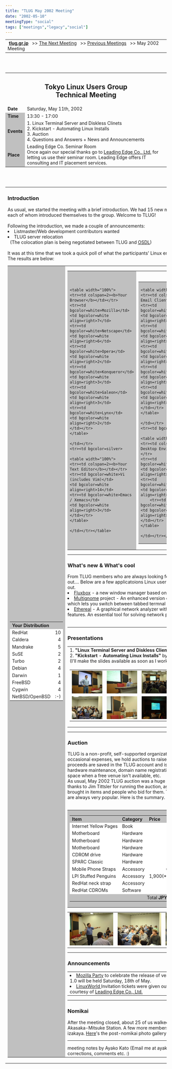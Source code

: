 ```yaml
---
title: "TLUG May 2002 Meeting"
date: "2002-05-10"
meetingType: "social"
tags: ["meetings","legacy","social"]
---
```


<table>
<tr><td>&nbsp;<b><a href="../../index.html">tlug.gr.jp</a></b>&nbsp;&nbsp;
&gt;&gt;&nbsp;<a href="../../meeting.html">The Next Meeting</a>&nbsp;&nbsp;
&gt;&gt;&nbsp;<a href="../index.html">Previous Meetings</a>&nbsp;&nbsp;
&gt;&gt;&nbsp;May 2002 Meeting
</td></tr>
</table>
<p>
<br>
<br>
<center>
<table border=0 width="70%">
<tr>
<td colspan=2>
<h2><center>Tokyo Linux Users Group</center>
<center>Technical Meeting</center></h2>
</td>
</tr>
<tr>
<td><b>Date</b></td>
<td>Saturday, May 11th, 2002 </td>
</tr>
<tr>
<td bgcolor=silver><b>Time</b></td>
<td>13:30 - 17:00</td>
</tr>
<tr>
<td bgcolor=silver><b>Events</b></td>
<td>
	1. Linux Terminal Server and Diskless Clinets<br>
	2. Kickstart - Automating Linux Installs<br>
	3. Auction<br>
	4. Questions and Answers + News and Announcements</td>
</tr>
<tr>
<td bgcolor=silver><b>Place</b></td>
<td>Leading Edge Co. Seminar Room<br>
	Once again our special thanks go to <a href="http://www.leadinge.co.jp/">
	Leading Edge Co., Ltd.</a>
	for letting us use their seminar room. Leading Edge offers IT consulting 
	and IT placement services.</td>
</tr>
</table>
</center>

<br>
<br>
<table border=0 cols=2 width="90%">
<tr>
<td>
<h3><b>Introduction</b></h3>
As usual, we started the meeting with a brief introduction.  We had 15 new members this time, each of whom introduced themselves to the group. Welcome to TLUG! <br><br>
Following the introduction, we made a couple of announcements:<br>
<li>Listmaster/Web development contributors wanted</li>
<li>TLUG server relocation</li>
&nbsp;&nbsp;(The colocation plan is being negotiated between TLUG and <a href="http://www.osdl.jp/">OSDL</a>)
<br><br>
It was at this time that we took a quick poll of what the participants' Linux environment was like.  The results are below:

<!-- poll begin -->
<center>
<table border=0 width="80%">
<tr>
<td bgcolor=silver>
	<table width="100%">
	<tr><td colspan=2><b>Your Distribution</b></td></tr>
	<tr><td bgcolor=white>RedHat</td>
	<td bgcolor=white align=right>10</td>
	<tr><td bgcolor=white>Caldera</td>
	<td bgcolor=white align=right>4</td>
	<tr><td bgcolor=white>Mandrake</td>
	<td bgcolor=white align=right>5</td>
	<tr><td bgcolor=white>SuSE</td>
	<td bgcolor=white align=right>2</td>
	<tr><td bgcolor=white>Turbo</td>
	<td bgcolor=white align=right>2</td>
	<tr><td bgcolor=white>Debian</td>
	<td bgcolor=white align=right>4</td>
	<tr><td bgcolor=white>Darwin</td>
	<td bgcolor=white align=right>1</td>
	<tr><td bgcolor=white>FreeBSD</td>
	<td bgcolor=white align=right>4</td>
	<tr><td bgcolor=white>Cygwin</td>
	<td bgcolor=white align=right>4</td>
	<tr><td bgcolor=white>NetBSD/OpenBSD</td>
	<td bgcolor=white align=right>:-)</td>
	</td></tr>
	</table>
</td>
<td>
	<table cols=1><tr><td bgcolor=silver>

	<table width="100%">
	<tr><td colspan=2><b>Your Browser</b></td></tr>
	<tr><td bgcolor=white>Mozilla</td>
	<td bgcolor=white align=right>7</td>
	<tr><td bgcolor=white>Netscape</td>
	<td bgcolor=white align=right>6</td>
	<tr><td bgcolor=white>Opera</td>
	<td bgcolor=white align=right>2</td>
	<tr><td bgcolor=white>Konqueror</td>
	<td bgcolor=white align=right>3</td>
	<tr><td bgcolor=white>Galeon</td>
	<td bgcolor=white align=right>3</td>
	<tr><td bgcolor=white>Lynx</td>
	<td bgcolor=white align=right>2</td>
	</td></tr>
	</table>

	</td></tr>
	<tr><td bgcolor=silver>

	<table width="100%">
	<tr><td colspan=2><b>Your Text Editor</b></td></tr>
	<tr><td bgcolor=white>Vi (includes Vim)</td>
	<td bgcolor=white align=right>14</td>
	<tr><td bgcolor=white>Emacs / Xemacs</td>
	<td bgcolor=white align=right>3</td>
	</td></tr>
	</table>

	</td></tr></table>

</td>
<td>
	<table cols=1><tr><td bgcolor=silver>

	<table width="100%">
	<tr><td colspan=2><b>Your Email Client</b></td></tr>
	<tr><td bgcolor=white>Mutt</td>
	<td bgcolor=white align=right>5</td>
	<tr><td bgcolor=white>Pine</td>
	<td bgcolor=white align=right>2</td>
	<tr><td bgcolor=white>Sylpheed</td>
	<td bgcolor=white align=right>1</td>
	<tr><td bgcolor=white>Wanderlust</td>
	<td bgcolor=white align=right>1</td>
	<tr><td bgcolor=white>Mew</td>
	<td bgcolor=white align=right>2</td>
	</td></tr>
	</table>

	</td></tr>
	<tr><td bgcolor=silver>

	<table width="100%">
	<tr><td colspan=2><b>Your Desktop Environment</b></td></tr>
	<tr><td bgcolor=white>KDE</td>
	<td bgcolor=white align=right>9</td>
	<tr><td bgcolor=white>Gnome</td>
	<td bgcolor=white align=right>many</td>
		<tr><td bgcolor=white>ICEwm</td>
	<td bgcolor=white align=right>2</td>
	</td></tr>
	</table>

	</td></tr></table>
</td>
</tr>
<br>
</center>
</td>
</tr>
</table>
<!-- poll end -->

</td>
</tr>
</table>

<hr>
<h3><b>What's new & What's cool</b></h3>
From TLUG members who are always looking for cool things to try out....  
Below are a few applicatoions Linux users may want to check out. 
<br>
<li><a href="http://fluxbox.sourceforge.net/">Fluxbox</a> - a new window manager based on BlackBox code. </li> 
<li><a href="http://multignometerm.sourceforge.net/">Multignome</a> project - An enhanced version of gnome terminal which lets you switch between tabbed termnal windows.</li>
<li><a href="http://www.ethereal.com/">Ethereal</a> - A graphical network analyzer with many filtering features. An essential tool for solving network problems!</li>
<br>
<p>
<hr>
<h3><b>Presentations</b></h3>

<table border=0>
<tr>
<td>
1. <b>"Linux Terminal Server and Diskless Clients"</b> by Mauro Sauco<br>
2. <b>"Kickstart - Automating Linux Installs"</b> by Alberto Tomita<br>
(I'll make the slides available as soon as I work out how :) )
</td></tr>
<tr><td>
	<table><tr><td>
	<a href="images/01.jpg"><img src="thumb/01.jpg"></a></td>
	<td><a href="images/02.jpg"><img src="thumb/02.jpg"></a></td>
	<td><a href="images/03.jpg"><img src="thumb/03.jpg"></a></td>
	<td><a href="images/04.jpg"><img src="thumb/04.jpg"></a></td></tr>
	<tr><td><a href="images/05.jpg"><img src="thumb/05.jpg"></a></td>
	<td><a href="images/10.jpg"><img src="thumb/10.jpg"></a></td>
	<td><a href="images/11.jpg"><img src="thumb/11.jpg"></a></td></tr>
	</td></tr></table>
</table>

<hr>
<h3><b>Auction</b></h3>
TLUG is a non-profit, self-supported organization. In order to cover occasional expenses, we hold auctions to raise funds. The proceeds are saved in the TLUG account and is used for server hardware maintenance, domain name registration, to rent a meeting space when a free venue isn't available, etc. <br>
As usual, May 2002 TLUG auction was a huge success. Many thanks to Jim Tittsler for running the auction, as well as people who brought in items and people who bid for them.  The stuffed penguins are always very popular.  Here is the summary. <br><br>
<center>
<table width="80%"><tr><td bgcolor=silver>
	<table width="100%">
	<tr><td><b>Item</b></td>
		<td><b>Category</b></td>
		<td><b>Price</b></td></tr>
	<tr><td bgcolor=white>Internet Yellow Pages</td>
		<td bgcolor=white>Book</td>
		<td bgcolor=white align=right>50</td></tr>
	<tr><td bgcolor=white>Motherboard</td>
		<td bgcolor=white>Hardware</td>
		<td bgcolor=white align=right>1,600</td></tr>
	<tr><td bgcolor=white>Motherboard</td>
		<td bgcolor=white>Hardware</td>
		<td bgcolor=white align=right>1,200</td></tr>
	<tr><td bgcolor=white>Motherboard</td>
		<td bgcolor=white>Hardware</td>
		<td bgcolor=white align=right>500</td></tr>
	<tr><td bgcolor=white>CDROM drive</td>
		<td bgcolor=white>Hardware</td>
		<td bgcolor=white align=right>600</td></tr>
	<tr><td bgcolor=white>SPARC Classic</td>
		<td bgcolor=white>Hardware</td>
		<td bgcolor=white align=right>2,100</td></tr>
	<tr><td bgcolor=white>Mobile Phone Straps</td>
		<td bgcolor=white>Accessory</td>
		<td bgcolor=white align=right>600(*2)</td></tr>
	<tr><td bgcolor=white>LPI Stuffed Penguins</td>
		<td bgcolor=white>Accessory</td>
		<td bgcolor=white align=right>1,900(*2) +100</td></tr>
	<tr><td bgcolor=white>RedHat neck strap</td>
		<td bgcolor=white>Accessory</td>
		<td bgcolor=white align=right>1,000</td></tr>
	<tr><td bgcolor=white>RedHat CDROMs</td>
		<td bgcolor=white>Software</td>
		<td bgcolor=white align=right>1,000</td></tr>
	<tr><td colspan=3 align=right>Total <b>JPY 13,050</b></td></tr>
	</table>
</td></tr></table>
</center>

<!-- photos -->
<center><table><tr><td>
	<a href="images/07.jpg"><img src="thumb/07.jpg"></a></td>
	<td><a href="images/08.jpg"><img src="thumb/08.jpg"></a></td>
	<td><a href="images/09.jpg"><img src="thumb/09.jpg"></a></td>
	</tr>
</table></center>

<hr>

<h3><b>Announcements</b></h3>
<table cols=2><tr><td>
<li><a href="http://www.mozilla.gr.jp/party/">Mozilla Party</a> to celebrate the release of version 1.0 will be held Saturday, 18th of May.</li>
<li><a href="http://www.idg.co.jp/expo/lw/">LinuxWorld </a>Invitation tickets were given out, courtesy of <a href="http://www.leadinge.co.jp/">Leading Edge Co., Ltd.</a></li>
</td>
<td><a href="images/06.jpg"><img src="thumb/06.jpg"></a></td></tr></table>

<hr>

<h3><b>Nomikai</b></h3>
After the meeting closed, about 25 of us walked to Shirokiya near Akasaka-Mitsuke Station. 
A few more members joined us at the izakaya. <a href="nomikai.html">Here</a>'s the post-nomikai photo gallery ... enjoy!
<br>
<hr>
meeting notes by Ayako Kato (Email me at ayakat@tlug.gr.jp with corrections, comments etc. :)